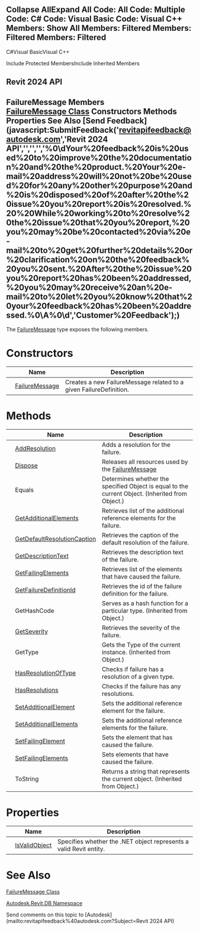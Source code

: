 ﻿

Collapse AllExpand All Code: All Code: Multiple Code: C# Code: Visual Basic Code: Visual C++  Members: Show All Members: Filtered Members: Filtered Members: Filtered   
---  
  
C#Visual BasicVisual C++

Include Protected MembersInclude Inherited Members

Revit 2024 API  
---  
FailureMessage Members  
[FailureMessage Class](d0795bd6-f092-90f2-5c2c-3876e616454c.md) Constructors Methods Properties See Also [Send Feedback](javascript:SubmitFeedback\('revitapifeedback@autodesk.com','Revit 2024 API','','','','%0\\dYour%20feedback%20is%20used%20to%20improve%20the%20documentation%20and%20the%20product.%20Your%20e-mail%20address%20will%20not%20be%20used%20for%20any%20other%20purpose%20and%20is%20disposed%20of%20after%20the%20issue%20you%20report%20is%20resolved.%20%20While%20working%20to%20resolve%20the%20issue%20that%20you%20report,%20you%20may%20be%20contacted%20via%20e-mail%20to%20get%20further%20details%20or%20clarification%20on%20the%20feedback%20you%20sent.%20After%20the%20issue%20you%20report%20has%20been%20addressed,%20you%20may%20receive%20an%20e-mail%20to%20let%20you%20know%20that%20your%20feedback%20has%20been%20addressed.%0\\A%0\\d','Customer%20Feedback'\);)  
---  
  
The [FailureMessage](d0795bd6-f092-90f2-5c2c-3876e616454c.md) type exposes the following members.

# Constructors

|  | Name | Description |
| --- | --- | --- |
|  | [FailureMessage](5ae69c95-3892-a491-742e-6a8a8a91f99b.md) | Creates a new FailureMessage related to a given FailureDefinition. |
  
# Methods

|  | Name | Description |
| --- | --- | --- |
|  | [AddResolution](b9c1a05a-80ac-6dcc-2af3-a010081d933f.md) | Adds a resolution for the failure. |
|  | [Dispose](963d1764-0f3a-f465-8b3b-ef5fd8328756.md) | Releases all resources used by the [FailureMessage](d0795bd6-f092-90f2-5c2c-3876e616454c.md) |
|  | Equals | Determines whether the specified Object is equal to the current Object. (Inherited from Object.) |
|  | [GetAdditionalElements](4edd9544-1db3-2829-77c3-0e92dbd2f54c.md) | Retrieves list of the additional reference elements for the failure. |
|  | [GetDefaultResolutionCaption](286be575-355e-e354-4629-b1d2be0b79a7.md) | Retrieves the caption of the default resolution of the failure. |
|  | [GetDescriptionText](129f471b-f6bf-61b4-4556-abc72f621f6c.md) | Retrieves the description text of the failure. |
|  | [GetFailingElements](d4cb3371-7f54-d414-9e68-63c58a2da83f.md) | Retrieves list of the elements that have caused the failure. |
|  | [GetFailureDefinitionId](3e83bc2c-7f43-2e97-3df7-519bb07e7695.md) | Retrieves the id of the failure definition for the failure. |
|  | GetHashCode | Serves as a hash function for a particular type.  (Inherited from Object.) |
|  | [GetSeverity](e164b5f9-9b23-6cb6-c9ea-a57309aaabdf.md) | Retrieves the severity of the failure. |
|  | GetType | Gets the Type of the current instance. (Inherited from Object.) |
|  | [HasResolutionOfType](c92a23ac-71ac-3383-f458-489b557f085e.md) | Checks if failure has a resolution of a given type. |
|  | [HasResolutions](a44bb0ed-46d2-c955-d6a0-294896e3448d.md) | Checks if the failure has any resolutions. |
|  | [SetAdditionalElement](b823f3e9-5d3f-f92f-3f52-12c1f48d023a.md) | Sets the additional reference element for the failure. |
|  | [SetAdditionalElements](cb16cc40-a15b-c6fd-7d53-d897fbe82a9b.md) | Sets the additional reference elements for the failure. |
|  | [SetFailingElement](64ae6c54-f61a-e323-b05c-fcb993346b54.md) | Sets the element that has caused the failure. |
|  | [SetFailingElements](ded7f9de-f807-344d-9344-e8c386f2532d.md) | Sets elements that have caused the failure. |
|  | ToString | Returns a string that represents the current object. (Inherited from Object.) |
  
# Properties

|  | Name | Description |
| --- | --- | --- |
|  | [IsValidObject](a70c53b1-c7e2-2531-2d57-562ae3fb75a6.md) | Specifies whether the .NET object represents a valid Revit entity. |
  
# See Also

[FailureMessage Class](d0795bd6-f092-90f2-5c2c-3876e616454c.md)

[Autodesk.Revit.DB Namespace](87546ba7-461b-c646-cbb1-2cb8f5bff8b2.md)

Send comments on this topic to [Autodesk](mailto:revitapifeedback%40autodesk.com?Subject=Revit 2024 API)